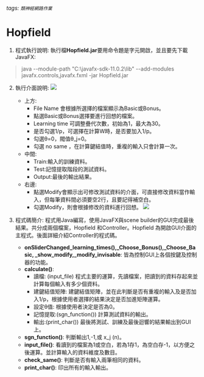 ###### tags: `類神經網路作業`
# Hopfield

1. 程式執行說明:
   執行檔**Hopfield.jar**要用命令題是字元開啟，並且要先下載JavaFX:
>    java --module-path "C:\javafx-sdk-11.0.2\lib" --add-modules javafx.controls,javafx.fxml -jar Hopfield.jar
   
2. 執行介面說明:
   ![](https://i.imgur.com/EsS7aJe.png)
    * 上方:
        * File Name 會根據所選擇的檔案顯示為Basic或Bonus。
	    * 點選Basic或Bonus選擇要進行回想的檔案。
	    * Learning time 可調整疊代次數，初始為1，最大為30。
	    * 是否勾選1/p，可選擇在計算W時，是否要加入1/p。
	    * 勾選θ=0，閥值θ_j=0。
	    * 勾選 no same ，在計算鍵結值時，重複的輸入只會計算一次。
	* 中間:
	    * Train:輸入的訓練資料。
	    * Test:記憶提取階段的測試資料。
	    * Output:最後的輸出結果。
	* 右邊:
	    * 點選Modify會顯示出可修改測試資料的介面，可直接修改資料當作輸入，但每筆資料間必須要空2行，且要記得補空白。
        * 勾選Modify，則會根據修改的資料進行回想。
![](https://i.imgur.com/64fLcK3.png)



3. 程式碼簡介:
   程式用Java編寫，使用JavaFX與scene builder的GUI完成最後結果。共分成兩個檔案，Hopfield 和Controller。Hopfield 為開啟GUI介面的主程式。後面詳細介紹Controller的程式碼。
    * **onSliderChanged_learning_times(),_Choose_Bonus(),_Choose_Basic, _show_modify,_modify_invisable**: 皆為控制GUI上各個按鍵及控制器的功能。
	* **calculate()**: 
	    * 讀檔: (input_file) 程式主要的運算，先讀檔案，把讀到的資料存起來並計算每個輸入有多少個資料。
	    * 建鍵結值矩陣: 建鍵結值矩陣，並在此判斷是否有重複的輸入及是否加入1/p，根據使用者選擇的結果決定是否加進矩陣運算。
	    * 設定θ值: 根據使用者決定是否為0。
	    * 記憶提取:(sgn_function()) 計算測試資料的輸出。
	    * 輸出:(print_char()) 最後將測試、訓練及最後迴響的結果輸出到GUI上。
	* **sgn_function()**: 判斷輸出1,-1,或 x_j (n)。
	* **input_file()**: 看讀到的檔案為1或空白，若為1存1，為空白存-1，以方便之後運算。並計算輸入的資料維度及數目。
	* **check_same()**: 判斷是否有輸入兩筆相同的資料。
	* **print_char()**: 印出所有的輸入輸出。
